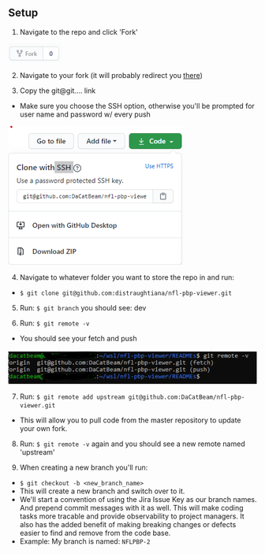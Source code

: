 ## Setup
1) Navigate to the repo and click 'Fork'

![fork_button](./images/fork_button.png)

2) Navigate to your fork (it will probably redirect you [there](https://github.com/distraughtiana/nfl-pbp-viewer))


3) Copy the git@git.... link
* Make sure you choose the SSH option, otherwise you'll be prompted for user name and password w/ every push

![clone_button](./images/cloning_button.png)

4) Navigate to whatever folder you want to store the repo in and run:
* `$ git clone git@github.com:distraughtiana/nfl-pbp-viewer.git`

5) Run: `$ git branch` you should see: dev

6) Run: `$ git remote -v`

* You should see your fetch and push

![git_remote_before](./images/git_remote_before.png)

7) Run: `$ git remote add upstream git@github.com:DaCatBeam/nfl-pbp-viewer.git`

* This will allow you to pull code from the master repository to update your own fork.

8) Run: `$ git remote -v` again and you should see a new remote named 'upstream'

9) When creating a new branch you'll run:
* `$ git checkout -b <new_branch_name>`
* This will create a new branch and switch over to it.
* We'll start a convention of using the Jira Issue Key as our branch names. And prepend commit messages with it as well. This will make coding tasks more tracable and provide observability to project managers. It also has the added benefit of making breaking changes or defects easier to find and remove from the code base.
* Example: My branch is named: `NFLPBP-2`


